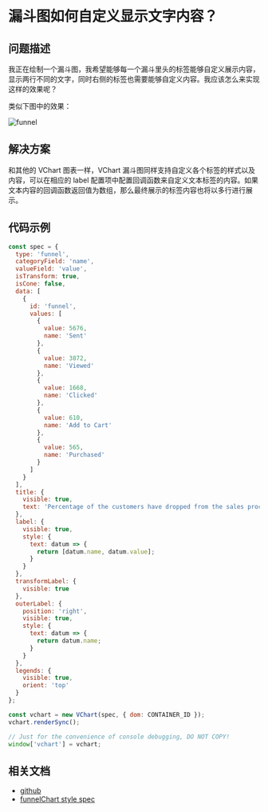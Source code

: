 # 漏斗图如何自定义显示文字内容？

## 问题描述

我正在绘制一个漏斗图，我希望能够每一个漏斗里头的标签能够自定义展示内容，显示两行不同的文字，同时右侧的标签也需要能够自定义内容。我应该怎么来实现这样的效果呢？

类似下图中的效果：

![funnel](/vchart/faq/76-0.png)

## 解决方案

和其他的 VChart 图表一样，VChart 漏斗图同样支持自定义各个标签的样式以及内容，可以在相应的 label 配置项中配置回调函数来自定义文本标签的内容。如果文本内容的回调函数返回值为数组，那么最终展示的标签内容也将以多行进行展示。

## 代码示例

```javascript livedemo
const spec = {
  type: 'funnel',
  categoryField: 'name',
  valueField: 'value',
  isTransform: true,
  isCone: false,
  data: [
    {
      id: 'funnel',
      values: [
        {
          value: 5676,
          name: 'Sent'
        },
        {
          value: 3872,
          name: 'Viewed'
        },
        {
          value: 1668,
          name: 'Clicked'
        },
        {
          value: 610,
          name: 'Add to Cart'
        },
        {
          value: 565,
          name: 'Purchased'
        }
      ]
    }
  ],
  title: {
    visible: true,
    text: 'Percentage of the customers have dropped from the sales process'
  },
  label: {
    visible: true,
    style: {
      text: datum => {
        return [datum.name, datum.value];
      }
    }
  },
  transformLabel: {
    visible: true
  },
  outerLabel: {
    position: 'right',
    visible: true,
    style: {
      text: datum => {
        return datum.name;
      }
    }
  },
  legends: {
    visible: true,
    orient: 'top'
  }
};

const vchart = new VChart(spec, { dom: CONTAINER_ID });
vchart.renderSync();

// Just for the convenience of console debugging, DO NOT COPY!
window['vchart'] = vchart;
```

## 相关文档

- [github](https://github.com/VisActor/VChart)
- [funnelChart style spec](https://www.visactor.io/vchart/option/funnelChart#label.style.text)
